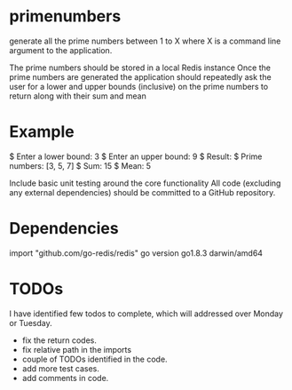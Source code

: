 # primenumbers
generate all the prime numbers between 1 to X where X is a command line argument to the application.

The prime numbers should be stored in a local Redis instance
Once the prime numbers are generated the application should repeatedly ask the user for a lower and upper bounds (inclusive) on the prime numbers to return along with their sum and mean
# Example
$ Enter a lower bound: 3
$ Enter an upper bound: 9
$ Result:
$ Prime numbers: [3, 5, 7]
$ Sum: 15
$ Mean: 5

Include basic unit testing around the core functionality
All code (excluding any external dependencies) should be committed to a GitHub repository.

# Dependencies 

import "github.com/go-redis/redis"
go version go1.8.3 darwin/amd64

# TODOs
 I have identified few todos to complete, which will addressed over Monday or Tuesday. 
 
 - fix the return codes.
 - fix relative path in the imports
 - couple of TODOs identified in the code.
 - add more test cases.
 - add comments in code.


